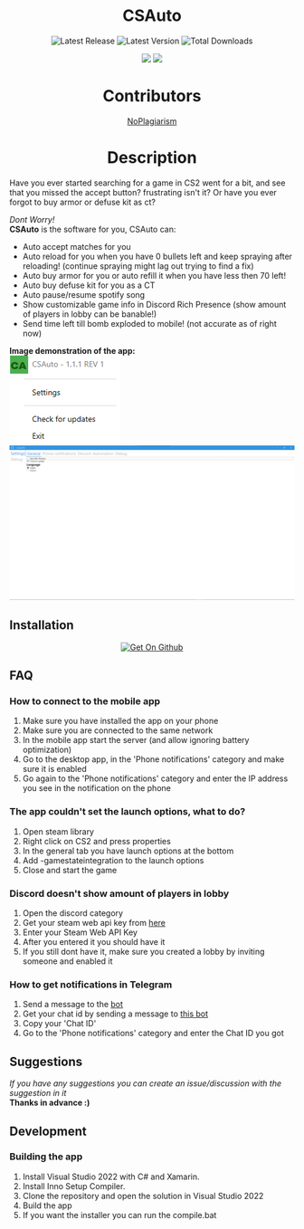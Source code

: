 <h1 align="center">CSAuto</h1>
<!-- 
<p align="center">
   <a href="https://www.virustotal.com/gui/file/9297cb519b209e6f0c7d937c93cea40aefda3f9d1b870c74405097b3deb0596b/detection"><img src="https://github.com/MurkyYT/CSAuto/blob/dev/virustotal_icon.png?raw=true" height="40" alt="VirusTotal scan"></a>
</p>
-->
<p align="center">
  <img width="auto" src="https://img.shields.io/github/release-date/murkyyt/csauto?label=Latest%20release" alt="Latest Release">
  <img width="auto" src="https://img.shields.io/github/v/tag/murkyyt/csauto?label=Latest%20version" alt="Latest Version">
  <img width="auto" src="https://img.shields.io/github/downloads/murkyyt/csauto/total?color=brightgreen&label=Total%20downloads" alt="Total Downloads">
</p>
<p align="center">
  <a href="https://github.com/MurkyYT/CSAuto/blob/master/README.md"><img src="https://img.shields.io/badge/lang-en-red.svg"></a>
  <a href="https://github.com/MurkyYT/CSAuto/blob/master/README_ru.md"><img src="https://img.shields.io/badge/lang-ru-yellow.svg"></a>
</p>
<h1 align="center">Contributors</h1>
<p align="center">    
  <a href="https://github.com/NoPlagiarism">NoPlagiarism</a>
  <!-- more links here -->
</p>

<h1 align="center">Description</h1>
Have you ever started searching for a game in CS2 went for a bit, and see that you missed the accept button?  
frustrating isn't it?  
Or have you ever forgot to buy armor or defuse kit as ct?  
  
*Dont Worry!*  
**CSAuto** is the software for you, CSAuto can:
* Auto accept matches for you
* Auto reload for you when you have 0 bullets left and keep spraying after reloading! (continue spraying might lag out trying to find a fix)
* Auto buy armor for you or auto refill it when you have less then 70 left!
* Auto buy defuse kit for you as a CT
* Auto pause/resume spotify song
* Show customizable game info in Discord Rich Presence (show amount of players in lobby can be banable!)
* Send time left till bomb exploded to mobile! (not accurate as of right now)

**Image demonstration of the app:**  
![right-click-menu](Images/menuimage.png)
![gui-menu](Images/appimage.png)
## Installation
<p align="center">    
  <a href="https://github.com/murkyyt/csauto/releases"><img src="https://github.com/machiav3lli/oandbackupx/blob/034b226cea5c1b30eb4f6a6f313e4dadcbb0ece4/badge_github.png" height="80" alt="Get On Github"></a>
</p>

## FAQ
### **How to connect to the mobile app**
  1. Make sure you have installed the app on your phone
  2. Make sure you are connected to the same network
  3. In the mobile app start the server (and allow ignoring battery optimization)
  4. Go to the desktop app, in the 'Phone notifications' category and make sure it is enabled
  5. Go again to the 'Phone notifications' category and enter the IP address you see in the notification on the phone
### The app couldn't set the launch options, what to do?
  1. Open steam library
  2. Right click on CS2 and press properties
  3. In the general tab you have launch options at the bottom
  4. Add -gamestateintegration to the launch options
  5. Close and start the game
### **Discord doesn't show amount of players in lobby**
  1. Open the discord category
  2. Get your steam web api key from [here](https://steamcommunity.com/dev)
  3. Enter your Steam Web API Key
  5. After you entered it you should have it
  6. If you still dont have it, make sure you created a lobby by inviting someone and enabled it
### **How to get notifications in Telegram**
   1. Send a message to the [bot](https://t.me/csautonotification_bot)
   2. Get your chat id by sending a message to [this bot](https://t.me/raw_info_bot)
   3. Copy your 'Chat ID'
   4. Go to the 'Phone notifications' category and enter the Chat ID you got
## Suggestions
*If you have any suggestions you can create an issue/discussion with the suggestion in it*  
**Thanks in advance :)**
## Development

### Building the app

1. Install Visual Studio 2022 with C# and Xamarin.
2. Install Inno Setup Compiler.
3. Clone the repository and open the solution in Visual Studio 2022
4. Build the app
5. If you want the installer you can run the compile.bat
